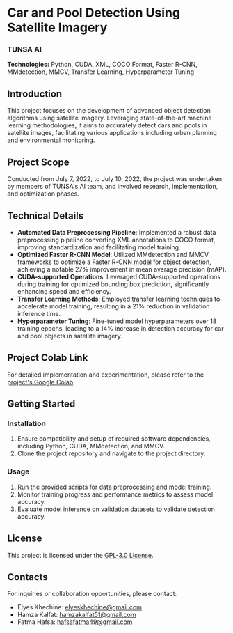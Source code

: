 # Car and Pool Detection Using Satellite Imagery

### TUNSA AI

**Technologies:** Python, CUDA, XML, COCO Format, Faster R-CNN, MMdetection, MMCV, Transfer Learning, Hyperparameter Tuning

## Introduction

This project focuses on the development of advanced object detection algorithms using satellite imagery. Leveraging state-of-the-art machine learning methodologies, it aims to accurately detect cars and pools in satellite images, facilitating various applications including urban planning and environmental monitoring.

## Project Scope

Conducted from July 7, 2022, to July 10, 2022, the project was undertaken by members of TUNSA's AI team, and involved research, implementation, and optimization phases.

## Technical Details

- **Automated Data Preprocessing Pipeline**: Implemented a robust data preprocessing pipeline converting XML annotations to COCO format, improving standardization and facilitating model training.
- **Optimized Faster R-CNN Model**: Utilized MMdetection and MMCV frameworks to optimize a Faster R-CNN model for object detection, achieving a notable 27% improvement in mean average precision (mAP).
- **CUDA-supported Operations**: Leveraged CUDA-supported operations during training for optimized bounding box prediction, significantly enhancing speed and efficiency.
- **Transfer Learning Methods**: Employed transfer learning techniques to accelerate model training, resulting in a 21% reduction in validation inference time.
- **Hyperparameter Tuning**: Fine-tuned model hyperparameters over 18 training epochs, leading to a 14% increase in detection accuracy for car and pool objects in satellite imagery.

## Project Colab Link

For detailed implementation and experimentation, please refer to the [project's Google Colab](https://colab.research.google.com/drive/1zG86MekBV1mmnvGVlLSHW2LRYOJGTXZr).

## Getting Started

### Installation

1. Ensure compatibility and setup of required software dependencies, including Python, CUDA, MMdetection, and MMCV.
2. Clone the project repository and navigate to the project directory.

### Usage

1. Run the provided scripts for data preprocessing and model training.
2. Monitor training progress and performance metrics to assess model accuracy.
3. Evaluate model inference on validation datasets to validate detection accuracy.

## License

This project is licensed under the [GPL-3.0 License](LICENSE).

## Contacts

For inquiries or collaboration opportunities, please contact:

- Elyes Khechine: elyeskhechine@gmail.com
- Hamza Kalfat: hamzakalfat51@gmail.com
- Fatma Hafsa: hafsafatma49@gmail.com
